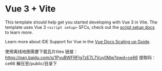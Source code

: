 # Vue 3 + Vite

This template should help get you started developing with Vue 3 in Vite. The template uses Vue 3 `<script setup>` SFCs, check out the [script setup docs](https://v3.vuejs.org/api/sfc-script-setup.html#sfc-script-setup) to learn more.

Learn more about IDE Support for Vue in the [Vue Docs Scaling up Guide](https://vuejs.org/guide/scaling-up/tooling.html#ide-support).

使用离线地图需要下载瓦片tiles
链接：https://pan.baidu.com/s/1PyuBWFRFlg7zE7L7Vuy0Mw?pwd=ce66 
提取码：ce66 
解压至/public/目录下
